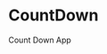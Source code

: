 # CountDown
 Count Down App
     
          
                                                    
                                                              
                                              
                                   
                         
            
      
       
 
